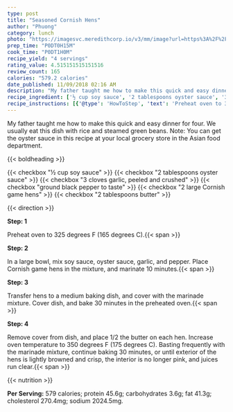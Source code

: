 ```yaml
---
type: post
title: "Seasoned Cornish Hens"
author: "Phuong"
category: lunch
photo: "https://imagesvc.meredithcorp.io/v3/mm/image?url=https%3A%2F%2Fimages.media-allrecipes.com%2Fuserphotos%2F112059.jpg"
prep_time: "P0DT0H15M"
cook_time: "P0DT1H0M"
recipe_yield: "4 servings"
rating_value: 4.515151515151516
review_count: 165
calories: "579.2 calories"
date_published: 11/09/2018 02:16 AM
description: "My father taught me how to make this quick and easy dinner for four. We usually eat this dish with rice and steamed green beans. Note: You can get the oyster sauce in this recipe at your local grocery store in the Asian food department."
recipe_ingredient: ['½ cup soy sauce', '2 tablespoons oyster sauce', '3 cloves garlic, peeled and crushed', 'ground black pepper to taste', '2 large Cornish game hens', '2 tablespoons butter']
recipe_instructions: [{'@type': 'HowToStep', 'text': 'Preheat oven to 325 degrees F (165 degrees C).\n'}, {'@type': 'HowToStep', 'text': 'In a large bowl, mix soy sauce, oyster sauce, garlic, and pepper. Place Cornish game hens in the mixture, and marinate 10 minutes.\n'}, {'@type': 'HowToStep', 'text': 'Transfer hens to a medium baking dish, and cover with the marinade mixture. Cover dish, and bake 30 minutes in the preheated oven.\n'}, {'@type': 'HowToStep', 'text': 'Remove cover from dish, and place 1/2 the butter on each hen. Increase oven temperature to 350 degrees F (175 degrees C). Basting frequently with the marinade mixture, continue baking 30 minutes, or until exterior of the hens is lightly browned and crisp, the interior is no longer pink, and juices run clear.\n'}]
---
```


My father taught me how to make this quick and easy dinner for four. We usually eat this dish with rice and steamed green beans. Note: You can get the oyster sauce in this recipe at your local grocery store in the Asian food department. 

{{< boldheading >}}

{{< checkbox "½ cup soy sauce" >}}
{{< checkbox "2 tablespoons oyster sauce" >}}
{{< checkbox "3 cloves garlic, peeled and crushed" >}}
{{< checkbox "ground black pepper to taste" >}}
{{< checkbox "2 large Cornish game hens" >}}
{{< checkbox "2 tablespoons butter" >}}


{{< direction >}}

**Step: 1**

Preheat oven to 325 degrees F (165 degrees C).{{< span >}}

**Step: 2**

In a large bowl, mix soy sauce, oyster sauce, garlic, and pepper. Place Cornish game hens in the mixture, and marinate 10 minutes.{{< span >}}

**Step: 3**

Transfer hens to a medium baking dish, and cover with the marinade mixture. Cover dish, and bake 30 minutes in the preheated oven.{{< span >}}

**Step: 4**

Remove cover from dish, and place 1/2 the butter on each hen. Increase oven temperature to 350 degrees F (175 degrees C). Basting frequently with the marinade mixture, continue baking 30 minutes, or until exterior of the hens is lightly browned and crisp, the interior is no longer pink, and juices run clear.{{< span >}}

{{< nutrition >}}

**Per Serving:** 579 calories; protein 45.6g; carbohydrates 3.6g; fat 41.3g; cholesterol 270.4mg; sodium 2024.5mg.